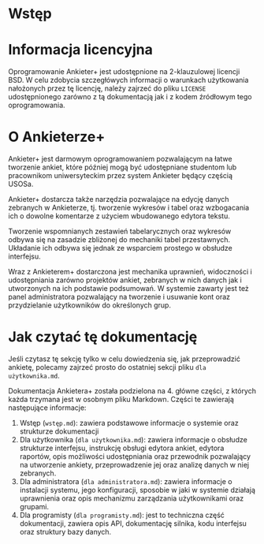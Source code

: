 # Wstęp

# Informacja licencyjna

Oprogramowanie Ankieter+ jest udostępnione na 2-klauzulowej licencji BSD.
W celu zdobycia szczegłówych informacji o warunkach użytkowania nałożonych
przez tę licencję, należy zajrzeć do pliku `LICENSE` udostępnionego
zarówno z tą dokumentacją jak i z kodem źródłowym tego oprogramowania.


# O Ankieterze+

Ankieter+ jest darmowym oprogramowaniem pozwalającym na łatwe tworzenie
ankiet, które później mogą być udostępniane studentom lub pracownikom
uniwersyteckim przez system Ankieter będący częścią USOSa.

Ankieter+ dostarcza także narzędzia pozwalające na edycję danych zebranych
w Ankieterze, tj. tworzenie wykresów i tabel oraz wzbogacania ich
o dowolne komentarze z użyciem wbudowanego edytora tekstu.

Tworzenie wspomnianych zestawień tabelarycznych oraz wykresów odbywa się na
zasadzie zbliżonej do mechaniki tabel przestawnych. Układanie ich odbywa
się jednak ze wsparciem prostego w obsłudze interfejsu.

Wraz z Ankieterem+ dostarczona jest mechanika uprawnień, widoczności
i udostępniania zarówno projektów ankiet, zebranych w nich danych jak
i utworzonych na ich podstawie podsumowań. W systemie zawarty jest też panel
administratora pozwalający na tworzenie i usuwanie kont oraz przydzielanie
użytkowników do określonych grup.


# Jak czytać tę dokumentację
Jeśli czytasz tę sekcję tylko w celu dowiedzenia się, jak przeprowadzić ankietę, polecamy zajrzeć prosto do ostatniej sekcji pliku `dla użytkownika.md`.

Dokumentacja Ankietera+ została podzielona na 4. główne części, z których
każda trzymana jest w osobnym pliku Markdown. Części te zawierają
następujące informacje:
1. Wstęp (`wstęp.md`): zawiera podstawowe informacje o systemie oraz strukturze dokumentacji
2. Dla użytkownika (`dla użytkownika.md`): zawiera informacje o obsłudze strukturze interfejsu, instrukcję obsługi edytora ankiet, edytora raportów, opis możliwości udostępniania oraz przewodnik pozwalający na utworzenie ankiety, przeprowadzenie jej oraz analizę danych w niej zebranych.
3. Dla administratora (`dla administratora.md`): zawiera informacje o instalacji systemu, jego konfiguracji, sposobie w jaki w systemie działają uprawnienia oraz opis mechanizmu zarządzania użytkownikami oraz grupami.
4. Dla programisty (`dla programisty.md`): jest to techniczna część dokumentacji, zawiera opis API, dokumentację silnika, kodu interfejsu oraz struktury bazy danych.
